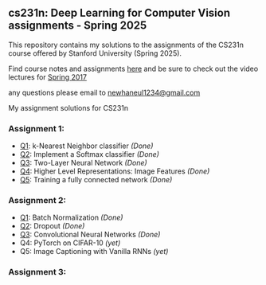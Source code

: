 ## cs231n: Deep Learning for Computer Vision assignments - Spring 2025

This repository contains my solutions to the assignments of the CS231n course offered by Stanford University (Spring 2025).

Find course notes and assignments [here](https://cs231n.stanford.edu/) and be sure to check out the video lectures for [Spring 2017](https://youtu.be/vT1JzLTH4G4?si=p25ugrpBac6TBmlF)

any questions please email to newhaneul1234@gmail.com

My assignment solutions for CS231n <br/>

### Assignment 1:
- [Q1](assignment1/knn.ipynb): k-Nearest Neighbor classifier *(Done)*<br/>
- [Q2](assignment1/softmax.ipynb): Implement a Softmax classifier *(Done)*<br/>
- [Q3](assignment1/two_layer_net.ipynb): Two-Layer Neural Network *(Done)*<br/>
- [Q4](assignment1/features.ipynb): Higher Level Representations: Image Features *(Done)*<br/>
- [Q5](assignment1/FullyConnectedNets.ipynb): Training a fully connected network *(Done)*<br/>

### Assignment 2:
- [Q1](assignment2/BatchNormalization.ipynb): Batch Normalization *(Done)*<br/>
- [Q2](assignment2/Dropout.ipynb): Dropout *(Done)*<br/>
- [Q3](assignment2/ConvolutionalNetworks.ipynb): Convolutional Neural Networks *(Done)*<br/>
- Q4: PyTorch on CIFAR-10 *(yet)*<br/>
- Q5: Image Captioning with Vanilla RNNs *(yet)*<br/>

### Assignment 3:
